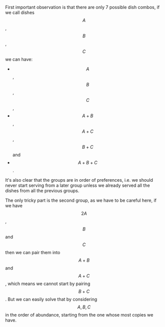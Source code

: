 First important observation is that there are only 7 possible dish combos, if we call dishes $$A$$, $$B$$, $$C$$ we can have:

- $$A$$, $$B$$, $$C$$,
- $$A+B$$, $$A+C$$, $$B+C$$ and
- $$A+B+C$$.

It's also clear that the groups are in order of preferences, i.e. we should never start serving from a later group unless we already served all the dishes from all the previous groups.

The only tricky part is the second group, as we have to be careful here, if we have $$2A$$, $$B$$ and $$C$$ then we can pair them into $$A+B$$ and $$A+C$$, which means we cannot start by pairing $$B+C$$.  But we can easily solve that by considering $$A, B, C$$ in the order of abundance, starting from the one whose most copies we have.
